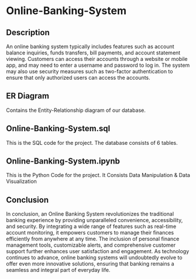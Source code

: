 # Online-Banking-System

## Description

An online banking system typically includes features such as account balance inquiries, funds transfers, bill payments, and account statement viewing. Customers can access their accounts through a website or mobile app, and may need to enter a username and password to log in. The system may also use security measures such as two-factor authentication to ensure that only authorized users can access the accounts.

## ER Diagram

Contains the Entity-Relationship diagram of our database.

## Online-Banking-System.sql

This is the SQL code for the project. The database consists of 6 tables.

## Online-Banking-System.ipynb

This is the Python Code for the project. It Consists Data Manipulation & Data Visualization

## Conclusion

In conclusion, an Online Banking System revolutionizes the traditional banking experience by providing unparalleled convenience, accessibility, and security. By integrating a wide range of features such as real-time account monitoring, it empowers customers to manage their finances efficiently from anywhere at any time. The inclusion of personal finance management tools, customizable alerts, and comprehensive customer support further enhances user satisfaction and engagement. As technology continues to advance, online banking systems will undoubtedly evolve to offer even more innovative solutions, ensuring that banking remains a seamless and integral part of everyday life.
